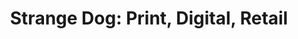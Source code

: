---
title: "Strange Dog: Print, Digital, Retail"
url: /ohakune/strange-dog-print-digital-retail/
shop: copyshop
---